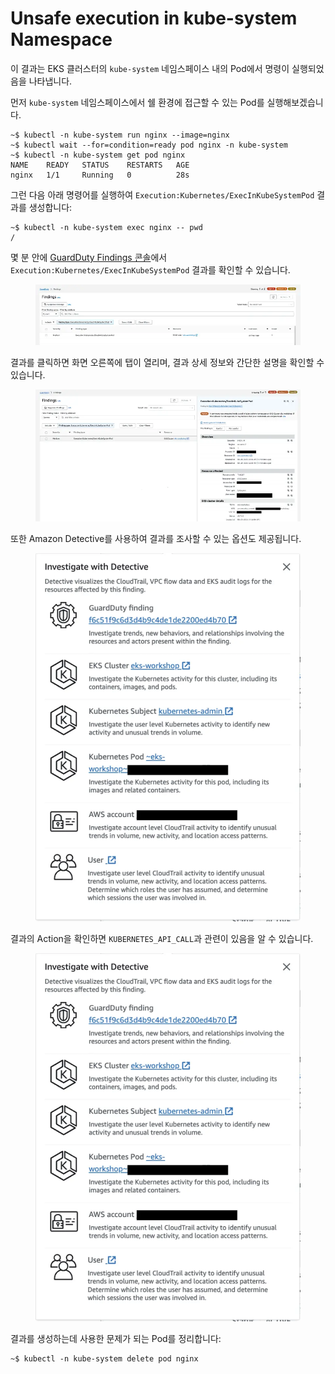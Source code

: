 # Unsafe execution in kube-system Namespace

이 결과는 EKS 클러스터의 `kube-system` 네임스페이스 내의 Pod에서 명령이 실행되었음을 나타냅니다.

먼저 `kube-system` 네임스페이스에서 쉘 환경에 접근할 수 있는 Pod를 실행해보겠습니다.

```
~$ kubectl -n kube-system run nginx --image=nginx
~$ kubectl wait --for=condition=ready pod nginx -n kube-system
~$ kubectl -n kube-system get pod nginx
NAME    READY   STATUS    RESTARTS   AGE
nginx   1/1     Running   0          28s
```

그런 다음 아래 명령어를 실행하여 `Execution:Kubernetes/ExecInKubeSystemPod` 결과를 생성합니다:

```
~$ kubectl -n kube-system exec nginx -- pwd
/
```

몇 분 안에 [GuardDuty Findings 콘솔](https://console.aws.amazon.com/guardduty/home#/findings)에서 `Execution:Kubernetes/ExecInKubeSystemPod` 결과를 확인할 수 있습니다.

<figure><img src="../../../.gitbook/assets/image (1) (1).png" alt=""><figcaption></figcaption></figure>

결과를 클릭하면 화면 오른쪽에 탭이 열리며, 결과 상세 정보와 간단한 설명을 확인할 수 있습니다.

<figure><img src="../../../.gitbook/assets/image (2) (1).png" alt=""><figcaption></figcaption></figure>

또한 Amazon Detective를 사용하여 결과를 조사할 수 있는 옵션도 제공됩니다.

<figure><img src="../../../.gitbook/assets/image (3) (1).png" alt=""><figcaption></figcaption></figure>

결과의 Action을 확인하면 `KUBERNETES_API_CALL`과 관련이 있음을 알 수 있습니다.

<figure><img src="../../../.gitbook/assets/image (3) (1).png" alt=""><figcaption></figcaption></figure>

결과를 생성하는데 사용한 문제가 되는 Pod를 정리합니다:

```
~$ kubectl -n kube-system delete pod nginx
```

